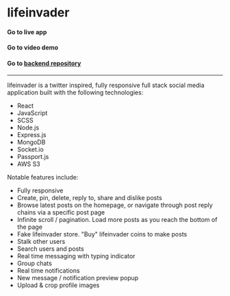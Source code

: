 # lifeinvader 
#### Go to live app
#### Go to video demo
#### Go to [backend repository](https://github.com/bscottnz/life-invader-backend)

---


lifeinvader is a twitter inspired, fully responsive full stack social media application built with the following technologies:
- React
- JavaScript
- SCSS
- Node.js
- Express.js
- MongoDB
- Socket.io
- Passport.js
- AWS S3
 
 Notable features include:
 - Fully responsive
 - Create, pin, delete, reply to, share and dislike posts
 - Browse latest posts on the homepage, or navigate through post reply chains via a specific post page
 - Infinite scroll / pagination. Load more posts as you reach the bottom of the page
 - Fake lifeinvader store. "Buy" lifeinvader coins to make posts
 - Stalk other users
 - Search users and posts
 - Real time messaging with typing indicator
 - Group chats
 - Real time notifications
 - New message / notification preview popup
 - Upload & crop profile images
